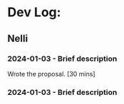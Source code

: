 # Dev Log:

## Nelli

### 2024-01-03 - Brief description
Wrote the proposal. [30 mins]

### 2024-01-03 - Brief description

